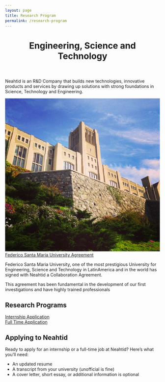 ```yaml
---
layout: page
title: Research Program
permalink: /research-program
---
```

<!-- first section -->
<header class="headblock research-1">
	<h1>Engineering, Science and Technology</h1>
</header>
<section class="research-2">
	<div class="container">
		<div class="row">
			<div class="col-12 col-md-6">
				<p class="centered">Neahtid is an R&D Company that builds new technologies, innovative products and services by drawing up solutions with strong foundations in Science, Technology and Engineering.</p>
				<div class="research-3">
					<div class="row">
						<div class="col-12 col-md-4 flex-container">
							<img src="assets/img/neahtid-photo-992102.png" alt="Federico Santa Maria University">
						</div>
						<div class="col-12 col-md-8 mt-3 centered">
							<a class="ha" href="http://www.noticias.usm.cl/2017/08/07/acuerdo-entre-la-usm-y-empresa-neahtid-permitira-que-alumnos-desarrollen-tecnologias-inalambricas/" target="_blank">Federico Santa Maria University Agreement</a>
							<p>Federico Santa Maria University, one of the most prestigious University for Engineering, Science and Technology in LatinAmerica and in the world has signed with Neahtid a Collaboration Agreement.</p>
							<p>This agreement has been fundamental in the development of our first investigations and have highly trained professionals</p>
						</div>
					</div>
				</div>
			</div>
			<div class="col-12 col-md-6 mt-3">
				<div class="contact-badge research">
					<h2>Research Programs</h2>
				</div>
				<div class="flex-btn-container container">
					<div class="row">
						<div class="col-12 col-md-6 centered mt-1 mb-1">
							<a class="btn btn-success" href="https://goo.gl/forms/KymqcRJKFebiGfaJ3" target="_blank">Internship Application</a>
						</div>
						<div class="col-12 col-md-6 centered mt-1 mb-1">
							<a class="btn btn-info" href="https://goo.gl/forms/wJCzyBT6n0PDMShl1" target="_blank">Full Time Application</a>
						</div>
					</div>
				</div>
				<div class="container">
					<h1>Applying to Neahtid</h1>
					<p>Ready to apply for an internship or a full-time job at Neahtid? Here’s what you’ll need:</p>
					<ul>
						<li>An updated resume</li>
						<li>A transcript from your university (unofficial is fine)</li>
						<li>A cover letter, short essay, or additional information is optional</li>
					</ul>
					<!--h2>Focus on your resume</h2>
					<p>Your resume is the first piece of information we’ll see about you. Here’s how to highlight your achievements:</p>
					<ul>
						<li>Align your skills and experience with the internship or job description</li>
						<li>Be specific about projects you’ve worked on or managed. What was the outcome? How did you measure success?</li>
						<li>If you’ve had a leadership role in a volunteer organization or at a part-time job, tell us about it. How big was the team? What was the scope of your work?</li>
						<li>Include your GPA, as well as school-related projects or coursework that demonstrate relevant skills and knowledge</li>
						<li>Keep it short: Aim for one page. If there’s additional information we need during the hiring process, (like a portfolio), your recruiter will work with you to collect it</li>
					</ul>
					<h2>Prepare for the interview process</h2>
					<ul>
						<li>Next step is a series of interviews—which may be on the phone, via video conference, or in person</li>
						<li>Structure your interview answers: It’s important to show how you arrive at a solution, so think out loud</li>
					</ul>
					<p>Helpful questions to think about as you prepare:</p>
					<ul>
						<li>How do you work best, both as an individual and as part of a team?</li>
						<li>What challenges have you faced at school or at work and how did you overcome them?</li>
						<li>Which of your skills or experiences would be assets in the role and why?</li>
					</ul>
					<p>If you don’t understand a question, ask your interviewers for clarification and take the time you need with responses.</p-->
				</div>
			</div>
		</div>
	</div>
</section>
